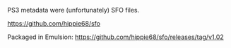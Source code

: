 PS3 metadata were (unfortunately) SFO files.

https://github.com/hippie68/sfo

Packaged in Emulsion: https://github.com/hippie68/sfo/releases/tag/v1.02
